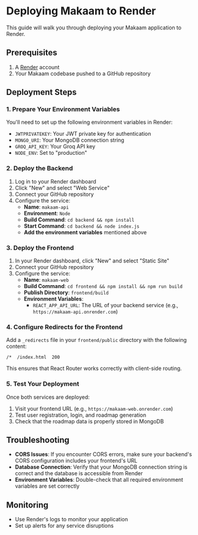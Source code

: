 # Deploying Makaam to Render

This guide will walk you through deploying your Makaam application to Render.

## Prerequisites

1. A [Render](https://render.com) account
2. Your Makaam codebase pushed to a GitHub repository

## Deployment Steps

### 1. Prepare Your Environment Variables

You'll need to set up the following environment variables in Render:

- `JWTPRIVATEKEY`: Your JWT private key for authentication
- `MONGO_URI`: Your MongoDB connection string
- `GROQ_API_KEY`: Your Groq API key
- `NODE_ENV`: Set to "production"

### 2. Deploy the Backend

1. Log in to your Render dashboard
2. Click "New" and select "Web Service"
3. Connect your GitHub repository
4. Configure the service:
   - **Name**: `makaam-api`
   - **Environment**: `Node`
   - **Build Command**: `cd backend && npm install`
   - **Start Command**: `cd backend && node index.js`
   - **Add the environment variables** mentioned above

### 3. Deploy the Frontend

1. In your Render dashboard, click "New" and select "Static Site"
2. Connect your GitHub repository
3. Configure the service:
   - **Name**: `makaam-web`
   - **Build Command**: `cd frontend && npm install && npm run build`
   - **Publish Directory**: `frontend/build`
   - **Environment Variables**:
     - `REACT_APP_API_URL`: The URL of your backend service (e.g., `https://makaam-api.onrender.com`)

### 4. Configure Redirects for the Frontend

Add a `_redirects` file in your `frontend/public` directory with the following content:

```
/*  /index.html  200
```

This ensures that React Router works correctly with client-side routing.

### 5. Test Your Deployment

Once both services are deployed:

1. Visit your frontend URL (e.g., `https://makaam-web.onrender.com`)
2. Test user registration, login, and roadmap generation
3. Check that the roadmap data is properly stored in MongoDB

## Troubleshooting

- **CORS Issues**: If you encounter CORS errors, make sure your backend's CORS configuration includes your frontend's URL
- **Database Connection**: Verify that your MongoDB connection string is correct and the database is accessible from Render
- **Environment Variables**: Double-check that all required environment variables are set correctly

## Monitoring

- Use Render's logs to monitor your application
- Set up alerts for any service disruptions
